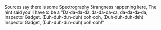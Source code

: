 Sources say there is some Spectrography Strangness happening here, The hint said you'll have to be a "Da-da-da-da, da-da-da-da, da-da-da-da, Inspector Gadget. (Duh-duh-duh-duh) ooh-ooh, (Duh-duh-duh-duh) Inspector Gadget, (Duh-duh-duh-duh) ooh-ooh!"
